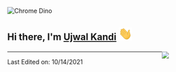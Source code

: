  <!--
**huuminh365/huuminh365** is a ✨ _special_ ✨ repository because its `README.md` (this file) appears on your GitHub profile.
-->

![Chrome Dino](https://media.tenor.com/sz-XG3TLQx8AAAAC/bugcat-capoo.gif)


<h2 align="left">Hi there, I'm <a href="https://www.linkedin.com/in/nguy%E1%BB%85n-th%E1%BB%8B-thanh-ho%C3%A0-a2b400222/" target="_blank" rel="noopener noreferrer">Ujwal Kandi</a> <img src="https://raw.githubusercontent.com/ABSphreak/ABSphreak/master/gifs/Hi.gif" height="30" />
 
<a href="https://github.com/huuminh365"><img align='right' src='https://github.com/UjwalKandi/UjwalKandi/blob/changes-to-readme/svg/87202985-820dcb80-c2b6-11ea-9f56-7ec461c497c3.gif' width='150"'></a></h2>


-----

Last Edited on: 10/14/2021
